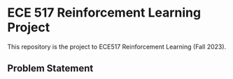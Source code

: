 # ECE 517 Reinforcement Learning Project
This repository is the project to ECE517 Reinforcement Learning (Fall 2023).

## Problem Statement
